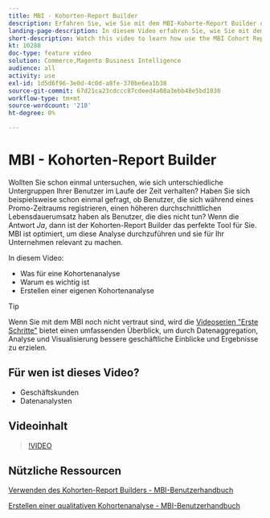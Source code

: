 ```yaml
---
title: MBI - Kohorten-Report Builder
description: Erfahren Sie, wie Sie mit dem MBI-Kohorte-Report Builder optimierte Berichte und Analysen erstellen können, die für Ihr Unternehmen relevant sind.
landing-page-description: In diesem Video erfahren Sie, wie Sie mit dem MBI-Kohorte-Report Builder optimierte Berichte und Analysen erstellen, die für Ihr Unternehmen relevant sind.
short-description: Watch this video to learn how use the MBI Cohort Report Builder to create optimized reporting and analysis that is relevant to your business.
kt: 10288
doc-type: feature video
solution: Commerce,Magento Business Intelligence
audience: all
activity: use
exl-id: 1d5d6f96-3e0d-4c0d-a8fe-370be6ea1b38
source-git-commit: 67d21ca23cdccc87cdeed4a08a3ebb48e5bd1030
workflow-type: tm+mt
source-wordcount: '210'
ht-degree: 0%

---
```


# MBI - Kohorten-Report Builder

Wollten Sie schon einmal untersuchen, wie sich unterschiedliche Untergruppen Ihrer Benutzer im Laufe der Zeit verhalten? Haben Sie sich beispielsweise schon einmal gefragt, ob Benutzer, die sich während eines Promo-Zeitraums registrieren, einen höheren durchschnittlichen Lebensdauerumsatz haben als Benutzer, die dies nicht tun? Wenn die Antwort _Ja_, dann ist der Kohorten-Report Builder das perfekte Tool für Sie. MBI ist optimiert, um diese Analyse durchzuführen und sie für Ihr Unternehmen relevant zu machen.

In diesem Video:

- Was für eine Kohortenanalyse
- Warum es wichtig ist
- Erstellen einer eigenen Kohortenanalyse

>[!TIP]
>
>Wenn Sie mit dem MBI noch nicht vertraut sind, wird die [Videoserien &quot;Erste Schritte&quot;](1-overview.md) bietet einen umfassenden Überblick, um durch Datenaggregation, Analyse und Visualisierung bessere geschäftliche Einblicke und Ergebnisse zu erzielen.

## Für wen ist dieses Video?

- Geschäftskunden
- Datenanalysten

## Videoinhalt

>[!VIDEO](https://video.tv.adobe.com/v/342407?quality=12&learn=on)

## Nützliche Ressourcen

[Verwenden des Kohorten-Report Builders - MBI-Benutzerhandbuch](https://experienceleague.adobe.com/docs/commerce-business-intelligence/mbi/analyze/sql/cohort-rpt-bldr.html)

[Erstellen einer qualitativen Kohortenanalyse - MBI-Benutzerhandbuch](https://experienceleague.adobe.com/docs/commerce-business-intelligence/mbi/analyze/sql/create-qual-cohort-analysis.html)
